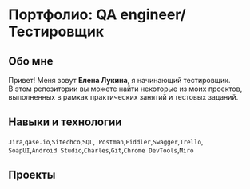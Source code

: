 # Портфолио: QA engineer/Тестировщик

## Обо мне 

Привет! Меня зовут <strong>Елена Лукина</strong>, я начинающий тестировщик. <br>
В этом репозитории вы можете найти некоторые из моих проектов, выполненных в рамках практических занятий и тестовых заданий.
<br>

## Навыки и технологии
``Jira``,``qase.io``,``Sitechco``,``SQL``,`` Postman``,``Fiddler``,``Swagger``,``Trello``, <br>
``SoapUI``,``Android Studio``,``Charles``,``Git``,``Chrome DevTools``,``Miro``

## Проекты
